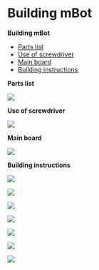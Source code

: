 # Building mBot

**Building mBot**

* [Parts list](http://docs.makeblock.com/mbot/en/tutorials/building.html#parts-list)
* [Use of screwdriver](http://docs.makeblock.com/mbot/en/tutorials/building.html#use-of-screwdriver)
* [Main board](http://docs.makeblock.com/mbot/en/tutorials/building.html#main-board)
* [Building instructions](http://docs.makeblock.com/mbot/en/tutorials/building.html#building-instructions)

**Parts list**

![](<../../.gitbook/assets/0 (25).png>)

**Use of screwdriver**

![](<../../.gitbook/assets/1 (8).png>)

**Main board**

![](<../../.gitbook/assets/2 (5).png>)

**Building instructions**

![](<../../.gitbook/assets/3 (13).png>)

![](<../../.gitbook/assets/4 (13).png>)

![](<../../.gitbook/assets/5 (15).png>)

![](<../../.gitbook/assets/6 (10).png>)

![](<../../.gitbook/assets/7 (5).png>)

![](<../../.gitbook/assets/8 (4).png>)

![](<../../.gitbook/assets/9 (7).png>)
